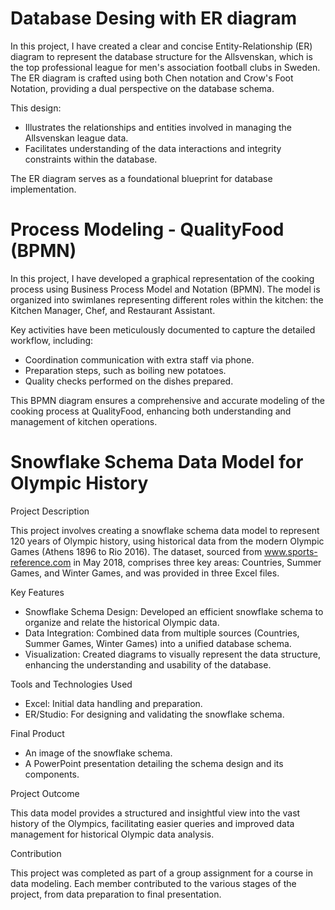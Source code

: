 ﻿# Database Desing with ER diagram
In this project, I have created a clear and concise Entity-Relationship (ER) diagram to represent the database structure for the Allsvenskan, which is the top professional league for men's association football clubs in Sweden. The ER diagram is crafted using both Chen notation and Crow's Foot Notation, providing a dual perspective on the database schema.

This design:
*  Illustrates the relationships and entities involved in managing the Allsvenskan league data.
*  Facilitates understanding of the data interactions and integrity constraints within the database.
  
The ER diagram serves as a foundational blueprint for database implementation.

# Process Modeling - QualityFood (BPMN)
In this project, I have developed a graphical representation of the cooking process using Business Process Model and Notation (BPMN). The model is organized into swimlanes representing different roles within the kitchen: the Kitchen Manager, Chef, and Restaurant Assistant.

Key activities have been meticulously documented to capture the detailed workflow, including:
*  Coordination communication with extra staff via phone.
*  Preparation steps, such as boiling new potatoes.
*  Quality checks performed on the dishes prepared.
  
This BPMN diagram ensures a comprehensive and accurate modeling of the cooking process at QualityFood, enhancing both understanding and management of kitchen operations.

# Snowflake Schema Data Model for Olympic History

Project Description

This project involves creating a snowflake schema data model to represent 120 years of Olympic history, using historical data from the modern Olympic Games (Athens 1896 to Rio 2016). The dataset, sourced from www.sports-reference.com in May 2018, comprises three key areas: Countries, Summer Games, and Winter Games, and was provided in three Excel files.

Key Features

*  Snowflake Schema Design: Developed an efficient snowflake schema to organize and relate the historical Olympic data.
*  Data Integration: Combined data from multiple sources (Countries, Summer Games, Winter Games) into a unified database schema.
*  Visualization: Created diagrams to visually represent the data structure, enhancing the understanding and usability of the database.
  
Tools and Technologies Used

*  Excel: Initial data handling and preparation.
*  ER/Studio: For designing and validating the snowflake schema.

Final Product

*  An image of the snowflake schema.
*  A PowerPoint presentation detailing the schema design and its components.

Project Outcome

This data model provides a structured and insightful view into the vast history of the Olympics, facilitating easier queries and improved data management for historical Olympic data analysis.

Contribution

This project was completed as part of a group assignment for a course in data modeling. Each member contributed to the various stages of the project, from data preparation to final presentation.
